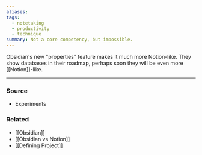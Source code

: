 ```yaml
---
aliases: 
tags:
  - notetaking
  - productivity
  - technique
summary: Not a core competency, but impossible.
---
```

Obsidian's new "properties" feature makes it much more Notion-like. They show databases in their roadmap, perhaps soon they will be even more [[Notion]]-like.

---
### Source
- Experiments

### Related
- [[Obsidian]]
- [[Obsidian vs Notion]]
- [[Defining Project]]